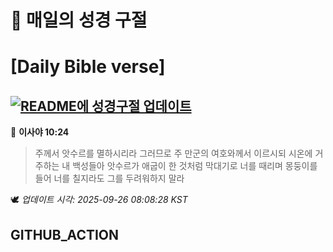 # 🙏 매일의 성경 구절
# [Daily Bible verse]
## [![README에 성경구절 업데이트](https://github.com/DONGSUKA/first_test/actions/workflows/update-readme-bible.yml/badge.svg)](https://github.com/DONGSUKA/first_test/actions/workflows/update-readme-bible.yml)
<!-- START_BIBLE_VERSE -->
📖 **이사야 10:24**
> 주께서 앗수르를 멸하시리라 그러므로 주 만군의 여호와께서 이르시되 시온에 거주하는 내 백성들아 앗수르가 애굽이 한 것처럼 막대기로 너를 때리며 몽둥이를 들어 너를 칠지라도 그를 두려워하지 말라

🕊️ _업데이트 시각: 2025-09-26 08:08:28 KST_
  <!-- END_BIBLE_VERSE -->
## GITHUB_ACTION
